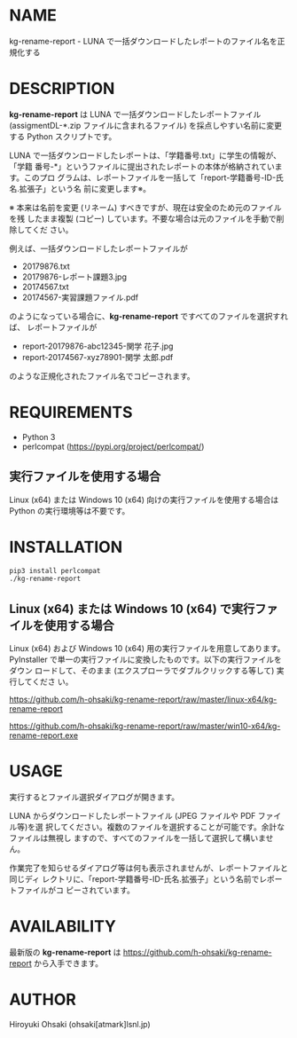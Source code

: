 # NAME

kg-rename-report - LUNA で一括ダウンロードしたレポートのファイル名を正規化する

# DESCRIPTION

**kg-rename-report** は LUNA で一括ダウンロードしたレポートファイル
(assigmentDL-\*.zip ファイルに含まれるファイル) を採点しやすい名前に変更する
Python スクリプトです。

LUNA で一括ダウンロードしたレポートは、「学籍番号.txt」に学生の情報が、「学籍
番号-\*」というファイルに提出されたレポートの本体が格納されています。このプロ
グラムは、レポートファイルを一括して「report-学籍番号-ID-氏名.拡張子」という名
前に変更します※。

※ 本来は名前を変更 (リネーム) すべきですが、現在は安全のため元のファイルを残
したまま複製 (コピー) しています。不要な場合は元のファイルを手動で削除してくだ
さい。

例えば、一括ダウンロードしたレポートファイルが

- 20179876.txt
- 20179876-レポート課題3.jpg
- 20174567.txt
- 20174567-実習課題ファイル.pdf

のようになっている場合に、**kg-rename-report** ですべてのファイルを選択すれば、
レポートファイルが

- report-20179876-abc12345-関学 花子.jpg
- report-20174567-xyz78901-関学 太郎.pdf

のような正規化されたファイル名でコピーされます。

# REQUIREMENTS

- Python 3
- perlcompat (https://pypi.org/project/perlcompat/)

## 実行ファイルを使用する場合

Linux (x64) または Windows 10 (x64) 向けの実行ファイルを使用する場合は Python
の実行環境等は不要です。

# INSTALLATION

```sh
pip3 install perlcompat
./kg-rename-report
```
## Linux (x64) または Windows 10 (x64) で実行ファイルを使用する場合

Linux (x64) および Windows 10 (x64) 用の実行ファイルを用意してあります。
PyInstaller で単一の実行ファイルに変換したものです。以下の実行ファイルをダウン
ロードして、そのまま (エクスプローラでダブルクリックする等して) 実行してくださ
い。

https://github.com/h-ohsaki/kg-rename-report/raw/master/linux-x64/kg-rename-report

https://github.com/h-ohsaki/kg-rename-report/raw/master/win10-x64/kg-rename-report.exe

# USAGE

実行するとファイル選択ダイアログが開きます。

LUNA からダウンロードしたレポートファイル (JPEG ファイルや PDF ファイル等)を選
択してください。複数のファイルを選択することが可能です。余計なファイルは無視し
ますので、すべてのファイルを一括して選択して構いません。

作業完了を知らせるダイアログ等は何も表示されませんが、レポートファイルと同じディ
レクトリに、「report-学籍番号-ID-氏名.拡張子」という名前でレポートファイルがコ
ピーされています。

# AVAILABILITY

最新版の **kg-rename-report** は https://github.com/h-ohsaki/kg-rename-report
から入手できます。

# AUTHOR

Hiroyuki Ohsaki (ohsaki[atmark]lsnl.jp)
